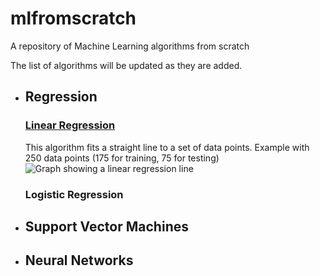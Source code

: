 # mlfromscratch
A repository of Machine Learning algorithms from scratch

The list of algorithms will be updated as they are added.

- ## **Regression**
  ### [Linear Regression](https://github.com/shamikbose/mlfromscratch/LinearRegression.py)
  This algorithm fits a straight line to a set of data points. Example with 250 data points (175 for training, 75 for testing)
  ![Graph showing a linear regression line](https://github.com/shamikbose/mlfromscratch/tree/DataCreationForRegression/imgs/LinearRegression.png)
  ### Logistic Regression

- ## **Support Vector Machines**
  
- ## **Neural Networks**
